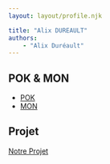 ```yaml
---
layout: layout/profile.njk

title: "Alix DUREAULT"
authors:
    - "Alix Duréault"
---
```


## POK & MON

- [POK](./pok)
- [MON](./mon)

## Projet

[Notre Projet](../../20XX-20YY/_projets/notre-projet)
